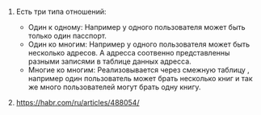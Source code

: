 1. Есть три типа отношений:
    - Один к одному:
    Например у одного пользователя может быть только один пасспорт.
    - Один ко многим:
    Например у одного пользователя может быть несколько адресов. А адресса соотвенно представленны разными записями в таблице данных адресса. 
    - Многие ко многим:
    Реализовывается через смежную таблицу , например один пользователь может брать несколько книг и так же много пользователей могут брать одну книгу.

2. https://habr.com/ru/articles/488054/

